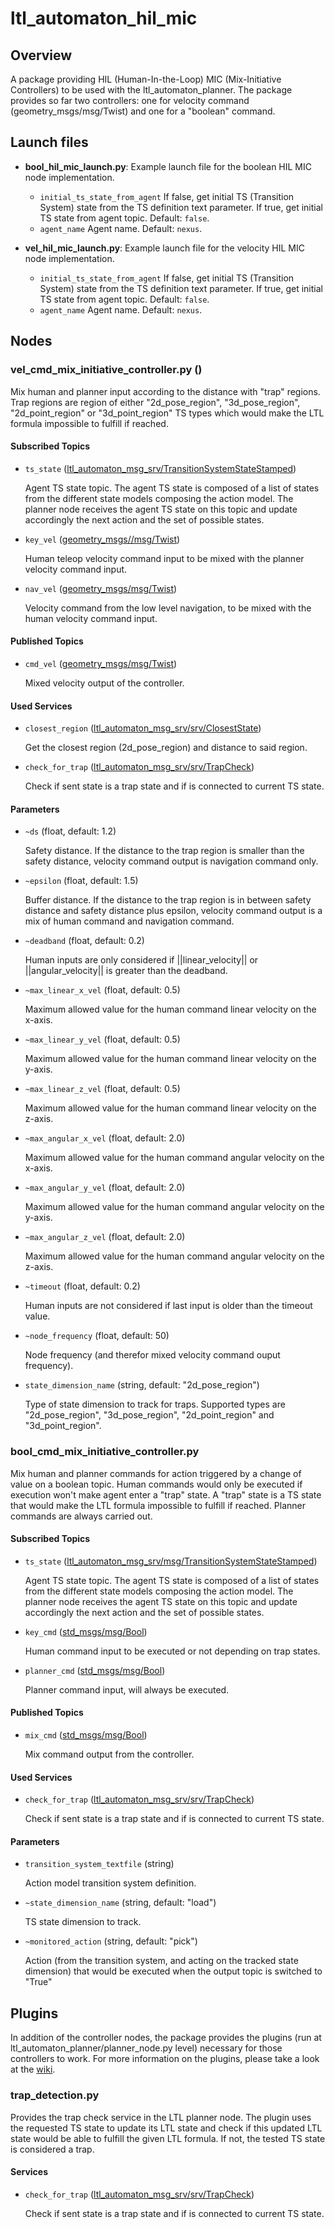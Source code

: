 # ltl_automaton_hil_mic

## Overview
A package providing HIL (Human-In-the-Loop) MIC (Mix-Initiative Controllers) to be used with the ltl_automaton_planner. The package provides so far two controllers: one for velocity command (geometry_msgs/msg/Twist) and one for a "boolean" command.

## Launch files
- **bool_hil_mic_launch.py**: Example launch file for the boolean HIL MIC node implementation.
    - `initial_ts_state_from_agent` If false, get initial TS (Transition System) state from the TS definition text parameter. If true, get initial TS state from agent topic. Default: `false`.
    - `agent_name` Agent name. Default: `nexus`.

- **vel_hil_mic_launch.py**: Example launch file for the velocity HIL MIC node implementation.
    - `initial_ts_state_from_agent` If false, get initial TS (Transition System) state from the TS definition text parameter. If true, get initial TS state from agent topic. Default: `false`.
    - `agent_name` Agent name. Default: `nexus`.

## Nodes
### vel_cmd_mix_initiative_controller.py ()
Mix human and planner input according to the distance with "trap" regions. Trap regions are region of either "2d_pose_region", "3d_pose_region", "2d_point_region" or "3d_point_region" TS types which would make the LTL formula impossible to fulfill if reached.

#### Subscribed Topics

- `ts_state` ([ltl_automaton_msg_srv/TransitionSystemStateStamped](/src/ltl_automaton_msg_srv/msg/TransitionSystemStateStamped.msg))

    Agent TS state topic. The agent TS state is composed of a list of states from the different state models composing the action model. The planner node receives the agent TS state on this topic and update accordingly the next action and the set of possible states.

- `key_vel` ([geometry_msgs//msg/Twist](https://docs.ros2.org/foxy/api/geometry_msgs/msg/Twist.html))

    Human teleop velocity command input to be mixed with the planner velocity command input.

- `nav_vel` ([geometry_msgs/msg/Twist](https://docs.ros2.org/foxy/api/geometry_msgs/msg/Twist.html))

    Velocity command from the low level navigation, to be mixed with the human velocity command input.

#### Published Topics

- `cmd_vel` ([geometry_msgs/msg/Twist](hhttps://docs.ros2.org/foxy/api/geometry_msgs/msg/Twist.html))

    Mixed velocity output of the controller.

#### Used Services

- `closest_region` ([ltl_automaton_msg_srv/srv/ClosestState](/src/ltl_automaton_msg_srv/srv/ClosestState.srv))

    Get the closest region (2d_pose_region) and distance to said region.

- `check_for_trap` ([ltl_automaton_msg_srv/srv/TrapCheck](/src/ltl_automaton_msg_srv/srv/TrapCheck.srv))

    Check if sent state is a trap state and if is connected to current TS state.

#### Parameters

- `~ds` (float, default: 1.2)

    Safety distance. If the distance to the trap region is smaller than the safety distance, velocity command output is navigation command only.

- `~epsilon` (float, default: 1.5)

    Buffer distance. If the distance to the trap region is in between safety distance and safety distance plus epsilon, velocity command output is a mix of human command and navigation command.

- `~deadband` (float, default: 0.2)

    Human inputs are only considered if ||linear_velocity|| or ||angular_velocity|| is greater than the deadband.

- `~max_linear_x_vel` (float, default: 0.5)

    Maximum allowed value for the human command linear velocity on the x-axis.

- `~max_linear_y_vel` (float, default: 0.5)

    Maximum allowed value for the human command linear velocity on the y-axis.

- `~max_linear_z_vel` (float, default: 0.5)

    Maximum allowed value for the human command linear velocity on the z-axis.

- `~max_angular_x_vel` (float, default: 2.0)

    Maximum allowed value for the human command angular velocity on the x-axis.

- `~max_angular_y_vel` (float, default: 2.0)

    Maximum allowed value for the human command angular velocity on the y-axis.

- `~max_angular_z_vel` (float, default: 2.0)

    Maximum allowed value for the human command angular velocity on the z-axis.

- `~timeout` (float, default: 0.2)

    Human inputs are not considered if last input is older than the timeout value.

- `~node_frequency` (float, default: 50)

    Node frequency (and therefor mixed velocity command ouput frequency).

- `state_dimension_name` (string, default: "2d_pose_region")
    
    Type of state dimension to track for traps. Supported types are "2d_pose_region", "3d_pose_region", "2d_point_region" and "3d_point_region".

### bool_cmd_mix_initiative_controller.py
Mix human and planner commands for action triggered by a change of value on a boolean topic. Human commands would only be executed if execution won't make agent enter a "trap" state. A "trap" state is a TS state that would make the LTL formula impossible to fulfill if reached. Planner commands are always carried out.

#### Subscribed Topics

- `ts_state` ([ltl_automaton_msg_srv/msg/TransitionSystemStateStamped](/src/ltl_automaton_msg_srv/msg/TransitionSystemStateStamped.msg))

    Agent TS state topic. The agent TS state is composed of a list of states from the different state models composing the action model. The planner node receives the agent TS state on this topic and update accordingly the next action and the set of possible states.

- `key_cmd` ([std_msgs/msg/Bool](https://docs.ros2.org/foxy/api/std_msgs/msg/Bool.html))

    Human command input to be executed or not depending on trap states.

- `planner_cmd` ([std_msgs/msg/Bool](https://docs.ros2.org/foxy/api/std_msgs/msg/Bool.html))

    Planner command input, will always be executed.

#### Published Topics

- `mix_cmd` ([std_msgs/msg/Bool](https://docs.ros2.org/foxy/api/std_msgs/msg/Bool.html))

    Mix command output from the controller.

#### Used Services

- `check_for_trap` ([ltl_automaton_msg_srv/srv/TrapCheck](/src/ltl_automaton_msg_srv/srv/TrapCheck.srv))

    Check if sent state is a trap state and if is connected to current TS state.

#### Parameters

- `transition_system_textfile` (string)

    Action model transition system definition.

- `~state_dimension_name` (string, default: "load")

    TS state dimension to track.

- `~monitored_action` (string, default: "pick")

    Action (from the transition system, and acting on the tracked state dimension) that would be executed when the output topic is switched to "True"

## Plugins
In addition of the controller nodes, the package provides the plugins (run at ltl_automaton_planner/planner_node.py level) necessary for those controllers to work. For more information on the plugins, please take a look at the [wiki](../../../wiki/Planner-Plugin).

### trap_detection.py
Provides the trap check service in the LTL planner node. The plugin uses the requested TS state to update its LTL state and check if this updated LTL state would be able to fulfill the given LTL formula. If not, the tested TS state is considered a trap.

#### Services

- `check_for_trap` ([ltl_automaton_msg_srv/srv/TrapCheck](/src/ltl_automaton_msg_srv/srv/TrapCheck.srv))

    Check if sent state is a trap state and if is connected to current TS state.

